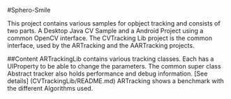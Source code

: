 #Sphero-Smile

This project contains various samples for opbject tracking and consists of two parts. A Desktop Java CV Sample and a Android Project using a common OpenCV interface.
The CVTracking Lib project is the common interface, used by the ARTracking and the AARTracking projects.

##Content
ARTrackingLib contains various tracking classes.
Each has a UIProperty to be able to change the parameters. The common super class Abstract tracker also holds performance and debug information.
[See details] (CVTrackingLib/README.md)
ARTracking shows a benchmark with the different Algorithms used.
